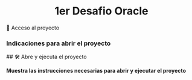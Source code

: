 <h1 align="center"> 1er Desafio Oracle </h1>

📁 Acceso al proyecto
<h3>Indicaciones para abrir el proyecto</h3>


\## 🛠️ Abre y ejecuta el proyecto

**Muestra las instrucciones necesarias para abrir y ejecutar el proyecto**
